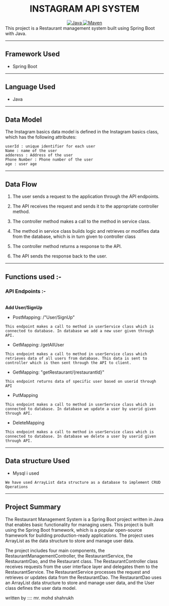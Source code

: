 <center>
<h1> INSTAGRAM  API SYSTEM </h1>
</center>
<center>
<a href="Java url">
    <img alt="Java" src="https://img.shields.io/badge/Java->=8-darkblue.svg" />
</a>
<a href="Maven url" >
    <img alt="Maven" src="https://img.shields.io/badge/maven-3.0.5-brightgreen.svg" />
</a>
</center>
This project is a Restaurant management system built using Spring Boot with Java.

---

## Framework Used
* Spring Boot

---

## Language Used
* Java

---

## Data Model

The Instagram basics data model is defined in the Instagram basics class, which has the following attributes:
```
userId : unique identifier for each user
Name : name of the user
adderess : Address of the user
Phone Number : Phone number of the user
age : user age
```

---

## Data Flow

1. The user sends a request to the application through the API endpoints.
2. The API receives the request and sends it to the appropriate controller method.
3. The controller method makes a call to the method in service class.

4. The method in service class builds logic and retrieves or modifies data from the database, which is in turn given to controller class
5. The controller method returns a response to the API.
6. The API sends the response back to the user.

---

## Functions used :-

### API Endpoints :-
</br>
<b> Add User/SignUp </b>

* PostMapping: /"User/SignUp"
```
This endpoint makes a call to method in userService class which is connected to database. In database we add a new user given through API.
```

* GetMapping: /getAllUser
```
This endpoint makes a call to method in userService class which retrieves data of all users from database. This data is sent to controller which is then sent through the API to client.
```

* GetMapping: "getRestaurant/{restaurantId}"
```
This endpoint returns data of specific user based on userid through API
```

* PutMapping
```
This endpoint makes a call to method in userService class which is connected to database. In database we update a user by userid given through API.
```

* DeleteMapping
```
This endpoint makes a call to method in userService class which is connected to database. In database we delete a user by userid given through API.
```

---

## Data structure Used
* Mysql i used
```
We have used ArrayList data structure as a database to implement CRUD Operations 
```
---

## Project Summary

The Restaurant Management System is a Spring Boot project written in Java that enables basic functionality for managing users. This project is built using the Spring Boot framework, which is a popular open-source framework for building production-ready applications. The project uses ArrayList as the data structure to store and manage user data.

The project includes four main components, the RestaurantManagementController, the RestaurantService, the RestaurantrDao, and the Restaurant class. The RestaurantController class receives requests from the user interface layer and delegates them to the RestaurantService. The RestaurantService processes the request and retrieves or updates data from the RestaurantDao. The RestaurantDao uses an ArrayList data structure to store and manage user data, and the User class defines the user data model.

 written by :::: mr. mohd shahrukh
